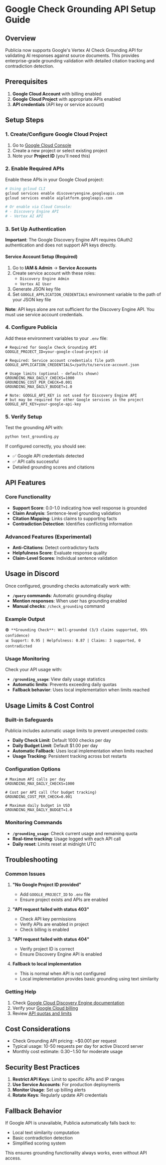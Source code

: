 # Google Check Grounding API Setup Guide

## Overview

Publicia now supports Google's Vertex AI Check Grounding API for validating AI responses against source documents. This provides enterprise-grade grounding validation with detailed citation tracking and contradiction detection.

## Prerequisites

1. **Google Cloud Account** with billing enabled
2. **Google Cloud Project** with appropriate APIs enabled
3. **API credentials** (API key or service account)

## Setup Steps

### 1. Create/Configure Google Cloud Project

1. Go to [Google Cloud Console](https://console.cloud.google.com/)
2. Create a new project or select existing project
3. Note your **Project ID** (you'll need this)

### 2. Enable Required APIs

Enable these APIs in your Google Cloud project:

```bash
# Using gcloud CLI
gcloud services enable discoveryengine.googleapis.com
gcloud services enable aiplatform.googleapis.com

# Or enable via Cloud Console:
# - Discovery Engine API
# - Vertex AI API
```

### 3. Set Up Authentication

**Important**: The Google Discovery Engine API requires OAuth2 authentication and does not support API keys directly.

#### Service Account Setup (Required)
1. Go to **IAM & Admin** → **Service Accounts**
2. Create service account with these roles:
   - `Discovery Engine Admin`
   - `Vertex AI User`
3. Generate JSON key file
4. Set `GOOGLE_APPLICATION_CREDENTIALS` environment variable to the path of your JSON key file

**Note**: API keys alone are not sufficient for the Discovery Engine API. You must use service account credentials.

### 4. Configure Publicia

Add these environment variables to your `.env` file:

```env
# Required for Google Check Grounding API
GOOGLE_PROJECT_ID=your-google-cloud-project-id

# Required: Service account credentials file path
GOOGLE_APPLICATION_CREDENTIALS=/path/to/service-account.json

# Usage limits (optional - defaults shown)
GROUNDING_MAX_DAILY_CHECKS=1000
GROUNDING_COST_PER_CHECK=0.001
GROUNDING_MAX_DAILY_BUDGET=1.0

# Note: GOOGLE_API_KEY is not used for Discovery Engine API
# but may be required for other Google services in the project
GOOGLE_API_KEY=your-google-api-key
```

### 5. Verify Setup

Test the grounding API with:

```bash
python test_grounding.py
```

If configured correctly, you should see:
- ✅ Google API credentials detected
- ✅ API calls successful
- Detailed grounding scores and citations

## API Features

### Core Functionality
- **Support Score**: 0.0-1.0 indicating how well response is grounded
- **Claim Analysis**: Sentence-level grounding validation
- **Citation Mapping**: Links claims to supporting facts
- **Contradiction Detection**: Identifies conflicting information

### Advanced Features (Experimental)
- **Anti-Citations**: Detect contradictory facts
- **Helpfulness Score**: Evaluate response quality
- **Claim-Level Scores**: Individual sentence validation

## Usage in Discord

Once configured, grounding checks automatically work with:

- **`/query` commands**: Automatic grounding display
- **Mention responses**: When user has grounding enabled
- **Manual checks**: `/check_grounding` command

### Example Output

```
🟢 **Grounding Check**: Well-grounded (3/3 claims supported, 95% confidence)
📊 Support: 0.95 | Helpfulness: 0.87 | Claims: 3 supported, 0 contradicted
```

### Usage Monitoring

Check your API usage with:
- **`/grounding_usage`**: View daily usage statistics
- **Automatic limits**: Prevents exceeding daily quotas
- **Fallback behavior**: Uses local implementation when limits reached

## Usage Limits & Cost Control

### Built-in Safeguards

Publicia includes automatic usage limits to prevent unexpected costs:

- **Daily Check Limit**: Default 1000 checks per day
- **Daily Budget Limit**: Default $1.00 per day
- **Automatic Fallback**: Uses local implementation when limits reached
- **Usage Tracking**: Persistent tracking across bot restarts

### Configuration Options

```env
# Maximum API calls per day
GROUNDING_MAX_DAILY_CHECKS=1000

# Cost per API call (for budget tracking)
GROUNDING_COST_PER_CHECK=0.001

# Maximum daily budget in USD
GROUNDING_MAX_DAILY_BUDGET=1.0
```

### Monitoring Commands

- **`/grounding_usage`**: Check current usage and remaining quota
- **Real-time tracking**: Usage logged with each API call
- **Daily reset**: Limits reset at midnight UTC

## Troubleshooting

### Common Issues

1. **"No Google Project ID provided"**
   - Add `GOOGLE_PROJECT_ID` to `.env` file
   - Ensure project exists and APIs are enabled

2. **"API request failed with status 403"**
   - Check API key permissions
   - Verify APIs are enabled in project
   - Check billing is enabled

3. **"API request failed with status 404"**
   - Verify project ID is correct
   - Ensure Discovery Engine API is enabled

4. **Fallback to local implementation**
   - This is normal when API is not configured
   - Local implementation provides basic grounding using text similarity

### Getting Help

1. Check [Google Cloud Discovery Engine documentation](https://cloud.google.com/discovery-engine/docs)
2. Verify your [Google Cloud billing](https://console.cloud.google.com/billing)
3. Review [API quotas and limits](https://cloud.google.com/discovery-engine/quotas)

## Cost Considerations

- Check Grounding API pricing: ~$0.001 per request
- Typical usage: 10-50 requests per day for active Discord server
- Monthly cost estimate: $0.30-$1.50 for moderate usage

## Security Best Practices

1. **Restrict API Keys**: Limit to specific APIs and IP ranges
2. **Use Service Accounts**: For production deployments
3. **Monitor Usage**: Set up billing alerts
4. **Rotate Keys**: Regularly update API credentials

## Fallback Behavior

If Google API is unavailable, Publicia automatically falls back to:
- Local text similarity computation
- Basic contradiction detection
- Simplified scoring system

This ensures grounding functionality always works, even without API access.
